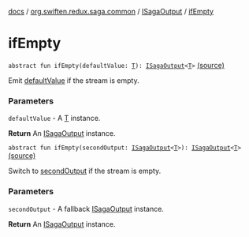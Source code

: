 [docs](../../index.md) / [org.swiften.redux.saga.common](../index.md) / [ISagaOutput](index.md) / [ifEmpty](./if-empty.md)

# ifEmpty

`abstract fun ifEmpty(defaultValue: `[`T`](index.md#T)`): `[`ISagaOutput`](index.md)`<`[`T`](index.md#T)`>` [(source)](https://github.com/protoman92/KotlinRedux/tree/master/common/common-saga/src/main/kotlin/org/swiften/redux/saga/common/CommonSaga.kt#L118)

Emit [defaultValue](if-empty.md#org.swiften.redux.saga.common.ISagaOutput$ifEmpty(org.swiften.redux.saga.common.ISagaOutput.T)/defaultValue) if the stream is empty.

### Parameters

`defaultValue` - A [T](index.md#T) instance.

**Return**
An [ISagaOutput](index.md) instance.

`abstract fun ifEmpty(secondOutput: `[`ISagaOutput`](index.md)`<`[`T`](index.md#T)`>): `[`ISagaOutput`](index.md)`<`[`T`](index.md#T)`>` [(source)](https://github.com/protoman92/KotlinRedux/tree/master/common/common-saga/src/main/kotlin/org/swiften/redux/saga/common/CommonSaga.kt#L125)

Switch to [secondOutput](if-empty.md#org.swiften.redux.saga.common.ISagaOutput$ifEmpty(org.swiften.redux.saga.common.ISagaOutput((org.swiften.redux.saga.common.ISagaOutput.T)))/secondOutput) if the stream is empty.

### Parameters

`secondOutput` - A fallback [ISagaOutput](index.md) instance.

**Return**
An [ISagaOutput](index.md) instance.

